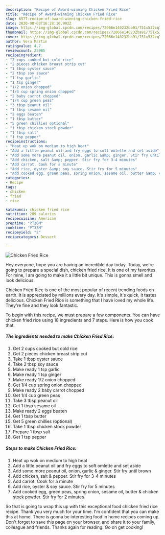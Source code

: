 ```yaml
---
description: "Recipe of Award-winning Chicken Fried Rice"
title: "Recipe of Award-winning Chicken Fried Rice"
slug: 6577-recipe-of-award-winning-chicken-fried-rice
date: 2020-08-03T16:28:10.992Z
image: https://img-global.cpcdn.com/recipes/72066e140232ba91/751x532cq70/chicken-fried-rice-recipe-main-photo.jpg
thumbnail: https://img-global.cpcdn.com/recipes/72066e140232ba91/751x532cq70/chicken-fried-rice-recipe-main-photo.jpg
cover: https://img-global.cpcdn.com/recipes/72066e140232ba91/751x532cq70/chicken-fried-rice-recipe-main-photo.jpg
author: Vera Martin
ratingvalue: 4.7
reviewcount: 25985
recipeingredient:
- "2 cups cooked but cold rice"
- "2 pieces chicken breast strip cut"
- "1 tbsp oyster sauce"
- "2 tbsp soy sauce"
- "1 tsp garlic"
- "1 tsp ginger"
- "1/2 onion chopped"
- "1/4 cup spring onion chopped"
- "2 baby carrot chopped"
- "1/4 cup green peas"
- "3 tbsp peanut oil"
- "1 tbsp sesame oil"
- "2 eggs beaten"
- "1 tbsp butter"
- "5 green chillies optional"
- "1 tbsp chicken stock powder"
- "1 tbsp salt"
- "1 tsp pepper"
recipeinstructions:
- "Heat up wok on medium to high heat"
- "Add a little peanut oil and fry eggs to soft omlette and set aside"
- "Add some more peanut oil, onion, garlic &amp; ginger. Stir fry until brown"
- "Add chicken, salt &amp; pepper. Stir fry for 3-4 minutes"
- "Add carrot. Cook for a minute"
- "Add rice, oyster &amp; soy sauce. Stir fry for 5 minutes"
- "Add cooked egg, green peas, spring onion, sesame oil, butter &amp; chicken stock powder. Stir fry for 2 minutes"
categories:
- Recipe
tags:
- chicken
- fried
- rice

katakunci: chicken fried rice 
nutrition: 289 calories
recipecuisine: American
preptime: "PT26M"
cooktime: "PT33M"
recipeyield: "2"
recipecategory: Dessert

---
```



![Chicken Fried Rice](https://img-global.cpcdn.com/recipes/72066e140232ba91/751x532cq70/chicken-fried-rice-recipe-main-photo.jpg)

Hey everyone, hope you are having an incredible day today. Today, we're going to prepare a special dish, chicken fried rice. It is one of my favorites. For mine, I am going to make it a little bit unique. This is gonna smell and look delicious.



Chicken Fried Rice is one of the most popular of recent trending foods on earth. It is appreciated by millions every day. It's simple, it's quick, it tastes delicious. Chicken Fried Rice is something that I have loved my whole life. They're fine and they look fantastic.


To begin with this recipe, we must prepare a few components. You can have chicken fried rice using 18 ingredients and 7 steps. Here is how you cook that.

<!--inarticleads1-->

##### The ingredients needed to make Chicken Fried Rice:

1. Get 2 cups cooked but cold rice
1. Get 2 pieces chicken breast strip cut
1. Take 1 tbsp oyster sauce
1. Take 2 tbsp soy sauce
1. Make ready 1 tsp garlic
1. Make ready 1 tsp ginger
1. Make ready 1/2 onion chopped
1. Get 1/4 cup spring onion chopped
1. Make ready 2 baby carrot chopped
1. Get 1/4 cup green peas
1. Take 3 tbsp peanut oil
1. Get 1 tbsp sesame oil
1. Make ready 2 eggs beaten
1. Get 1 tbsp butter
1. Get 5 green chillies (optional)
1. Take 1 tbsp chicken stock powder
1. Prepare 1 tbsp salt
1. Get 1 tsp pepper




<!--inarticleads2-->

##### Steps to make Chicken Fried Rice:

1. Heat up wok on medium to high heat
1. Add a little peanut oil and fry eggs to soft omlette and set aside
1. Add some more peanut oil, onion, garlic &amp; ginger. Stir fry until brown
1. Add chicken, salt &amp; pepper. Stir fry for 3-4 minutes
1. Add carrot. Cook for a minute
1. Add rice, oyster &amp; soy sauce. Stir fry for 5 minutes
1. Add cooked egg, green peas, spring onion, sesame oil, butter &amp; chicken stock powder. Stir fry for 2 minutes




So that is going to wrap this up with this exceptional food chicken fried rice recipe. Thank you very much for your time. I'm confident that you can make this at home. There is gonna be interesting food in home recipes coming up. Don't forget to save this page on your browser, and share it to your family, colleague and friends. Thanks again for reading. Go on get cooking!
